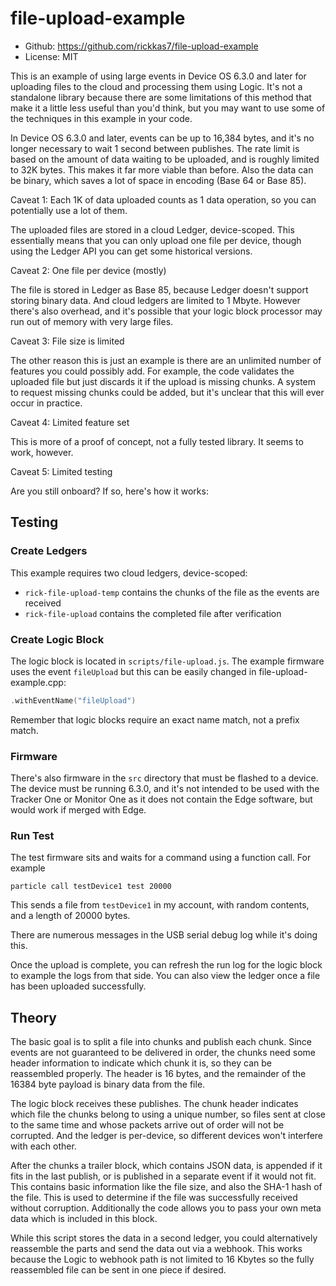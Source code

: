 # file-upload-example

- Github: https://github.com/rickkas7/file-upload-example
- License: MIT

This is an example of using large events in Device OS 6.3.0 and later for uploading files to the cloud
and processing them using Logic. It's not a standalone library because there are some limitations of
this method that make it a little less useful than you'd think, but you may want to use some of the 
techniques in this example in your code.

In Device OS 6.3.0 and later, events can be up to 16,384 bytes, and it's no longer necessary to wait
1 second between publishes. The rate limit is based on the amount of data waiting to be uploaded, and 
is roughly limited to 32K bytes. This makes it far more viable than before. Also the data can be binary,
which saves a lot of space in encoding (Base 64 or Base 85).

Caveat 1: Each 1K of data uploaded counts as 1 data operation, so you can potentially use a lot of them.

The uploaded files are stored in a cloud Ledger, device-scoped. This essentially means that you can 
only upload one file per device, though using the Ledger API you can get some historical versions.

Caveat 2: One file per device (mostly)

The file is stored in Ledger as Base 85, because Ledger doesn't support storing binary data. And cloud ledgers
are limited to 1 Mbyte. However there's also overhead, and it's possible that your logic block processor
may run out of memory with very large files.

Caveat 3: File size is limited

The other reason this is just an example is there are an unlimited number of features you could possibly add.
For example, the code validates the uploaded file but just discards it if the upload is missing chunks. A
system to request missing chunks could be added, but it's unclear that this will ever occur in practice.

Caveat 4: Limited feature set

This is more of a proof of concept, not a fully tested library. It seems to work, however.

Caveat 5: Limited testing

Are you still onboard? If so, here's how it works:

## Testing

### Create Ledgers

This example requires two cloud ledgers, device-scoped:

- `rick-file-upload-temp` contains the chunks of the file as the events are received
- `rick-file-upload` contains the completed file after verification

### Create Logic Block

The logic block is located in `scripts/file-upload.js`. The example firmware uses the event `fileUpload` but this can be easily changed in file-upload-example.cpp:

```cpp
.withEventName("fileUpload")
```

Remember that logic blocks require an exact name match, not a prefix match.

### Firmware

There's also firmware in the `src` directory that must be flashed to a device. The device must be running 6.3.0, and it's not intended
to be used with the Tracker One or Monitor One as it does not contain the Edge software, but would work if merged with Edge.

### Run Test

The test firmware sits and waits for a command using a function call. For example 

```
particle call testDevice1 test 20000
```

This sends a file from `testDevice1` in my account, with random contents, and a length of 20000 bytes.

There are numerous messages in the USB serial debug log while it's doing this.

Once the upload is complete, you can refresh the run log for the logic block to example the logs from that side. You can also 
view the ledger once a file has been uploaded successfully.

## Theory

The basic goal is to split a file into chunks and publish each chunk. Since events are not guaranteed to be delivered in order, the chunks need some header information to indicate which chunk it is, so they can be reassembled properly. The header is 16 bytes, and the remainder of the 16384 byte payload is binary data from the file.

The logic block receives these publishes. The chunk header indicates which file the chunks belong to using a unique number, so files sent at close to the same time and whose packets arrive out of order will not be corrupted. And the ledger is per-device, so different devices won't interfere with each other.

After the chunks a trailer block, which contains JSON data, is appended if it fits in the last publish, or is published in a separate
event if it would not fit. This contains basic information like the file size, and also the SHA-1 hash of the file. This is used to determine if the file was successfully received without corruption. Additionally the code allows you to pass your own meta data 
which is included in this block.

While this script stores the data in a second ledger, you could alternatively reassemble the parts and send the data out via a webhook.
This works because the Logic to webhook path is not limited to 16 Kbytes so the fully reassembled file can be sent in one piece if desired.

